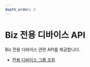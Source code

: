 ```yaml
---
depth_order: 2
---
```


# Biz 전용 디바이스 API

Biz 전용 디바이스 관련 API를 제공합니다.

* [전용 디바이스 그룹 조회](./api-shareddevice/api-sharedevice-groupinquiry)
